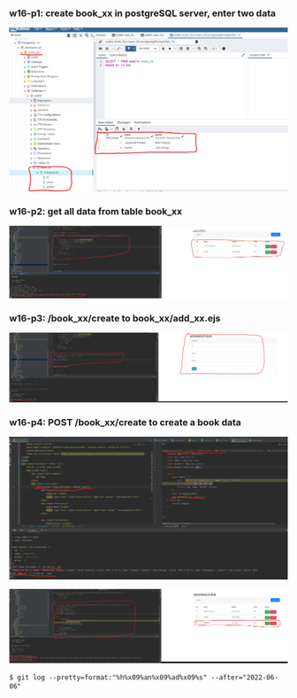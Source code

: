 ### w16-p1: create book_xx in postgreSQL server, enter two data

![](p1.png)

### w16-p2: get all data from table book_xx

![](p2.png)

### w16-p3: /book_xx/create to book_xx/add_xx.ejs

![](p3.png)

### w16-p4: POST /book_xx/create to create a book data

![](p4_1.png)

![](p4_2.png)

```
$ git log --pretty=format:"%h%x09%an%x09%ad%x09%s" --after="2022-06-06"

```